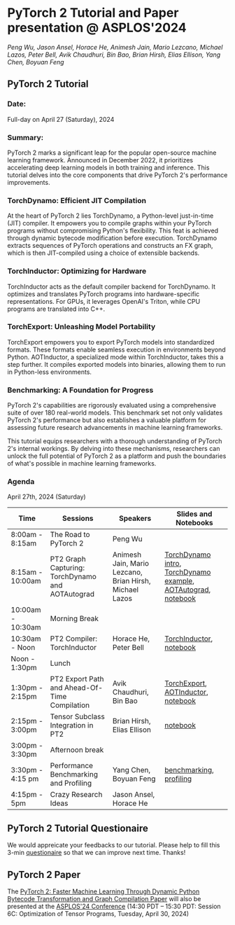 PyTorch 2 Tutorial and Paper presentation @ ASPLOS'2024
=======================================================
*Peng Wu, Jason Ansel, Horace He, Animesh Jain, Mario Lezcano, Michael Lazos, Peter Bell, Avik Chaudhuri, Bin Bao, Brian Hirsh, Elias Ellison, Yang Chen, Boyuan Feng*

## PyTorch 2 Tutorial

### Date:
Full-day on April 27 (Saturday), 2024


### Summary:
PyTorch 2 marks a significant leap for the popular open-source machine learning framework. Announced in December 2022, it prioritizes accelerating deep learning models in both training and inference. This tutorial delves into the core components that drive PyTorch 2's performance improvements.

### TorchDynamo: Efficient JIT Compilation
At the heart of PyTorch 2 lies TorchDynamo, a Python-level just-in-time (JIT) compiler. It empowers you to compile graphs within your PyTorch programs without compromising Python's flexibility. This feat is achieved through dynamic bytecode modification before execution. TorchDynamo extracts sequences of PyTorch operations and constructs an FX graph, which is then JIT-compiled using a choice of extensible backends.

### TorchInductor: Optimizing for Hardware
TorchInductor acts as the default compiler backend for TorchDynamo. It optimizes and translates PyTorch programs into hardware-specific representations. For GPUs, it leverages OpenAI's Triton, while CPU programs are translated into C++.

### TorchExport: Unleashing Model Portability
TorchExport empowers you to export PyTorch models into standardized formats. These formats enable seamless execution in environments beyond Python. AOTInductor, a specialized mode within TorchInductor, takes this a step further. It compiles exported models into binaries, allowing them to run in Python-less environments.

### Benchmarking: A Foundation for Progress
PyTorch 2's capabilities are rigorously evaluated using a comprehensive suite of over 180 real-world models. This benchmark set not only validates PyTorch 2's performance but also establishes a valuable platform for assessing future research advancements in machine learning frameworks.

This tutorial equips researchers with a thorough understanding of PyTorch 2's internal workings. By delving into these mechanisms, researchers can unlock the full potential of PyTorch 2 as a platform and push the boundaries of what's possible in machine learning frameworks.


### Agenda

April 27th, 2024 (Saturday)

| Time | Sessions | Speakers | Slides and Notebooks |
| ------------- | ------------- | ------------- | ------------- |
| 8:00am - 8:15am  | The Road to PyTorch 2 | Peng Wu | |
| 8:15am - 10:00am | PT2 Graph Capturing: TorchDynamo and AOTAutograd | Animesh Jain, Mario Lezcano, Brian Hirsh, Michael Lazos | [TorchDynamo intro](https://github.com/pytorch/workshops/tree/master/ASPLOS_2024/dynamo_intro.pdf), [TorchDynamo example](https://github.com/pytorch/workshops/tree/master/ASPLOS_2024/dynamo_example.pdf), [AOTAutograd](https://github.com/pytorch/workshops/tree/master/ASPLOS_2024/aot_autograd.pdf),  [notebook](https://colab.research.google.com/drive/19JURKGhy_L82Y-2MUc2jurJwARCPy-YL?usp=sharing) |
| 10:00am - 10:30am | Morning Break | | |
| 10:30am - Noon| PT2 Compiler: TorchInductor | Horace He, Peter Bell | [TorchInductor](https://github.com/pytorch/workshops/tree/master/ASPLOS_2024/inductor.pdf), [notebook](https://colab.research.google.com/drive/1FTeYO6sf1Vco8dn0qyWze8WIVWLiXQ3z?usp=sharing) |
| Noon - 1:30pm | Lunch | | |
| 1:30pm - 2:15pm  | PT2 Export Path and Ahead-Of-Time Compilation | Avik Chaudhuri, Bin Bao | [TorchExport](https://github.com/pytorch/workshops/tree/master/ASPLOS_2024/export.pdf), [AOTInductor](https://github.com/pytorch/workshops/tree/master/ASPLOS_2024/aot_inductor.pdf), [notebook](https://colab.research.google.com/drive/1YoKqydw3PmbTSwKCSEb4Ao4D55o4AII8?usp=sharing) |
| 2:15pm - 3:00pm | Tensor Subclass Integration in PT2 | Brian Hirsh, Elias Ellison | [notebook](https://colab.research.google.com/drive/1zjAisRrc8R6uixKsrs1DRm3lwz5MWN68?usp=sharing) |
| 3:00pm - 3:30pm | Afternoon break | | |
| 3:30pm - 4:15 pm | Performance Benchmarking and Profiling |  Yang Chen, Boyuan Feng | [benchmarking](https://github.com/pytorch/workshops/tree/master/ASPLOS_2024/benchmarking.pdf), [profiling](https://github.com/pytorch/workshops/tree/master/ASPLOS_2024/profiling.pdf) |
| 4:15pm - 5pm | Crazy Research Ideas | Jason Ansel, Horace He | |

## PyTorch 2 Tutorial Questionaire
We would appreicate your feedbacks to our tutorial. Please help to fill this 3-min [questionaire](https://forms.gle/J2AqHXMoYtEWRCC56) so that we can improve next time. Thanks!


## PyTorch 2 Paper

The [PyTorch 2: Faster Machine Learning Through Dynamic Python Bytecode Transformation and Graph Compilation Paper](https://pytorch.org/assets/pytorch2-2.pdf) will also be presented at the [ASPLOS'24 Conference](https://www.asplos-conference.org/asplos2024/main-program/) (14:30 PDT – 15:30 PDT: Session 6C: Optimization of Tensor Programs, Tuesday, April 30, 2024)

